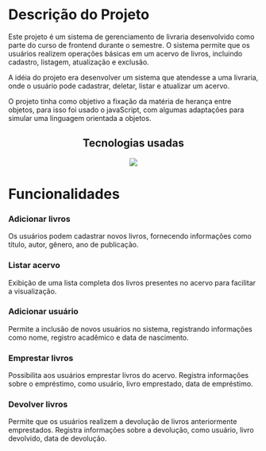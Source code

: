 # Descrição do Projeto
<p>Este projeto é um sistema de gerenciamento de livraria desenvolvido como parte do curso de frontend durante o semestre. O sistema permite que os usuários realizem operações básicas em um acervo de livros, incluindo cadastro, listagem, atualização e exclusão.</p>
<p>A idéia do projeto era desenvolver um sistema que atendesse a uma livraria, onde o usuário pode cadastrar, deletar, listar e atualizar um acervo.</p>
<p>O projeto tinha como objetivo a fixação da matéria de herança entre objetos, para isso  foi usado o javaScript, com algumas adaptações para simular uma linguagem orientada a objetos.</p>
<h2 align="center">Tecnologias usadas</h2>
<p align="center">
  <a href="https://skillicons.dev">
    <img src="https://skillicons.dev/icons?i=js,html,css" />
  </a>
</p>
<h1>Funcionalidades</h1>
<h3>Adicionar livros</h3>
<p>Os usuários podem cadastrar novos livros, fornecendo informações como título, autor, gênero, ano de publicação.</p>

<h3>Listar acervo</h3>
<p>Exibição de uma lista completa dos livros presentes no acervo para facilitar a visualização.</p>

<h3>Adicionar usuário</h3>
<p>Permite a inclusão de novos usuários no sistema, registrando informações como nome, registro acadêmico e data de nascimento.</p>

<h3>Emprestar livros</h3>
<p>Possibilita aos usuários emprestar livros do acervo. Registra informações sobre o empréstimo, como usuário, livro emprestado, data de empréstimo.</p>

<h3>Devolver livros</h3>
<p>Permite que os usuários realizem a devolução de livros anteriormente emprestados. Registra informações sobre a devolução, como usuário, livro devolvido, data de devolução.</p>
